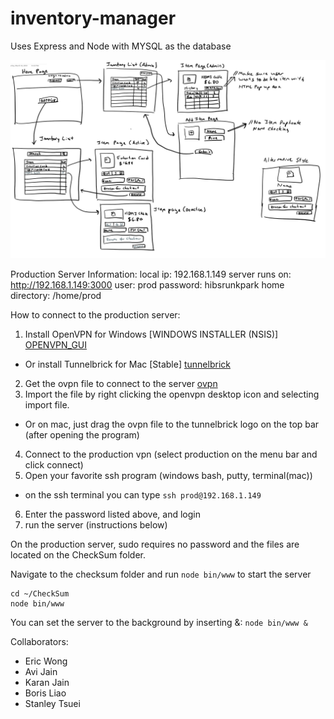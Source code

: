 # inventory-manager
Uses Express and Node with MYSQL as the database

![storyboard](github_files/storyboard.png)

Production Server Information:
local ip: 192.168.1.149
server runs on: http://192.168.1.149:3000
user: prod
password: hibsrunkpark
home directory: /home/prod


How to connect to the production server:
1. Install OpenVPN for Windows [WINDOWS INSTALLER (NSIS)] [OPENVPN_GUI](https://openvpn.net/community-downloads/)
* Or install Tunnelbrick for Mac [Stable] [tunnelbrick](https://tunnelblick.net/downloads.html)
2. Get the ovpn file to connect to the server [ovpn](github_files/production.ovpn#raw=true)
3. Import the file by right clicking the openvpn desktop icon and selecting import file.
* Or on mac, just drag the ovpn file to the tunnelbrick logo on the top bar (after opening the program)
4. Connect to the production vpn (select production on the menu bar and click connect)
5. Open your favorite ssh program (windows bash, putty, terminal(mac))
* on the ssh terminal you can type ```ssh prod@192.168.1.149```
6. Enter the password listed above, and login
7. run the server (instructions below)

On the production server, sudo requires no password and the files are located on the CheckSum folder.

Navigate to the checksum folder and run ```node bin/www``` to start the server
```shell
cd ~/CheckSum
node bin/www
```

You can set the server to the background by inserting &:  ```node bin/www &```

Collaborators:
- Eric Wong
- Avi Jain
- Karan Jain
- Boris Liao
- Stanley Tsuei
